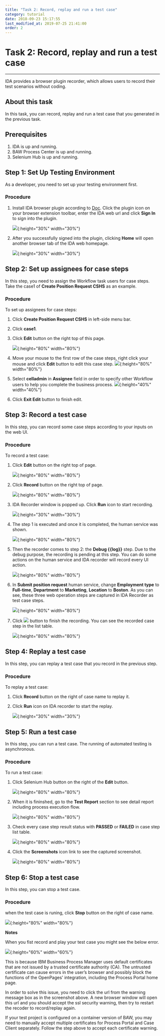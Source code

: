 ```yaml
---
title: "Task 2: Record, replay and run a test case"
category: tutorial
date: 2018-09-23 15:17:55
last_modified_at: 2019-07-25 21:41:00
order: 2
---
```


# Task 2: Record, replay and run a test case
***
IDA provides a browser plugin recorder, which allows users to record their test scenarios without coding.

## About this task

  In this task, you can record, replay and run a test case that you generated in the previous task.

## Prerequisites

1. IDA is up and running.
2. BAW Process Center is up and running.
3. Selenium Hub is up and running.

## Step 1: Set Up Testing Environment
As a developer, you need to set up your testing environment first.

### Procedure

1. Install IDA browser plugin according to [Doc](https://sdc-china.github.io/IDA-doc/installation/installation-ida-installing.html#step-3-installing-ida-browser-plug-in). Click the plugin icon on your browser extension toolbar, enter the IDA web url and click **Sign In** to sign into the plugin.

   ![][plugin_login]{:height="30%" width="30%"}

2. After you successfully signed into the plugin, clicking **Home** will open another browser tab of the IDA web homepage.

   ![][plugin_login_success]{:height="30%" width="30%"}


## Step 2: Set up assignees for case steps

  In this step, you need to assign the Workflow task users for case steps. Take the case1 of **Create Position Request CSHS** as an example.
  
### Procedure

To set up assignees for case steps:

 1. Click **Create Position Request CSHS** in left-side menu bar.
 
 2. Click **case1**.
 
 3. Click **Edit** button on the right top of this page.
 
    ![][test_case_step_table]{:height="80%" width="80%"}
 
 4. Move your mouse to the first row of the case steps, right click your mouse and click **Edit** button to edit this case step.
    ![][test_case_step_edit_button]{:height="80%" width="80%"}
 
 5. Select **celladmin** in **Assignee** field in order to specify other Workflow users to help you complete the business process.
    ![][assign_bpm_user]{:height="40%" width="40%"}
 
 6. Click **Exit Edit** button to finish edit.
 
 
## Step 3: Record a test case

  In this step, you can record some case steps according to your inputs on the web UI.
 
### Procedure 

To record a test case: 

  1. Click **Edit** button on the right top of page.
  
     ![][test_case_step_table]{:height="80%" width="80%"}
  
  2. Click **Record**  button on the right top of page.
  
     ![][test_case_step_table2]{:height="80%" width="80%"}
     
  3. IDA Recorder window is popped up. Click **Run** icon to start recording.

     ![][ida_recorder]{:height="30%" width="30%"}

  4. The step 1 is executed and once it is completed, the human service was shown.
     
     ![][test_record_page]{:height="80%" width="80%"}
  
  5. Then the recorder comes to step 2: the **Debug \{\{log\}\}** step. Due to the debug purpose, the recording is pending at this step. You can do some actions on the human service and IDA recorder will record every UI action.
   
     ![][test_case_record_plugin]{:height="80%" width="80%"}
  
  6. In **Submit position request** human service, change **Employment type** to **Full-time**, **Department** to **Marketing**, **Location** to **Boston**. As you can see, these three web operation steps are captured in IDA Recorder as test case steps.
  
      ![][test_case_record_plugin2]{:height="80%" width="80%"}
  
  7. Click ![][test_record_stop] button to finish the recording. You can see the recorded case step in the list table.
  
     ![][test_record_steps]{:height="80%" width="80%"}
  
## Step 4: Replay a test case

  In this step, you can replay a test case that you record in the previous step.
 
### Procedure 

  To replay a test case:

  1. Click **Record** button on the right of case name to replay it.
  
  2. Click **Run** icon on IDA recorder to start the replay.

     ![][tutorial_click_run_button]{:height="30%" width="30%"}
    
## Step 5: Run a test case

   In this step, you can run a test case. The running of automated testing is asynchronous.
   
### Procedure

To run a test case:

 1. Click Selenium Hub button on the right of the **Edit** button.

    ![][click_run_case_button]{:height="80%" width="80%"}
  
 2. When it is fininshed, go to the **Test Report** section to see detail report including process execution flow.  

    ![][tutorial_go_to_test_report]{:height="80%" width="80%"}

 3. Check every case step result status with **PASSED** or **FAILED** in case step list table. 

    ![][tutorial_running_result]{:height="80%" width="80%"}
 
 4. Click the **Screenshots** icon link to see the captured screenshot.
  
    ![][tutorial_case_screenshot]{:height="80%" width="80%"}

## Step 6: Stop a test case

   In this step, you can stop a test case.   
   
### Procedure

when the test case is runing, click **Stop** button on the right of case name.

![][tutorial_case_stop_button]{:height="80%" width="80%"}

**Notes**

When you fist record and play your test case you might see the below error.

   ![][test_record_issue]{:height="60%" width="60%"}
   
This is because IBM Business Process Manager uses default certificates that are not issued by a trusted certificate authority (CA).  The untrusted certificate can cause errors in the user’s browser and possibly block the functions of the OpenPages' integration, including the Process Portal home page.  

In order to solve this issue, you need to click the url from the warning message box as in the screenshot above. A new browser window will open this url and you should accept the ssl security warning, then try to restart the recoder to record/replay again.

If your test project is configured on a container version of BAW, you may need to manually accept multiple certificates for Process Portal and Case Client separately. Follow the step above to accept each certificate warning.
  
<!-- **[<Previous][2] [\| Next>][3]** -->
[plugin_login]: ../images/test/plugin_login.png
[plugin_login_success]: ../images/test/plugin_login_success.png
[test_case_step_edit_button]: ../images/test/test_case_step_edit_button.PNG
[test_case_step_table]: ../images/test/test_case_step_table.PNG
[assign_bpm_user]: ../images/test/assign_bpm_user.PNG
[test_case_step_table2]: ../images/test/test_case_step_table2.PNG
[ida_recorder]: ../images/test/ida_recorder.PNG
[tutorial_case_run_button]: ../images/tutorial/tutorial_case_run_button.PNG
[tutorial_case_stop_button]: ../images/tutorial/tutorial_case_stop.PNG
[tutorial_click_run_button]: ../images/tutorial/tutorial_click_run_button.PNG
[tutorial_running_result]: ../images/tutorial/tutorial_running_result.PNG
[tutorial_case_screenshot]: ../images/tutorial/tutorial_case_screenshot.PNG
[1]: ../test/test-record-and-replay-a-test-case.html
[2]: tutorial-create-a-test-project-and-generate-test-cases.html
[3]: tutorial-set-up-checkstyle.html
[test_case_step_table]: ../images/test/test_case_step_table.PNG
[test_case_record_resume]: ../images/test/test_case_record_resume.PNG
[test_case_record_plugin]: ../images/test/test_case_record_plugin.PNG
[test_case_record_plugin2]: ../images/test/test_case_record_plugin2.PNG
[test_record_stop]: ../images/test/test_record_stop.PNG
[test_record_steps]: ../images/test/test_record_steps.PNG
[test_case_record_button]: ../images/test/test_case_record_button.PNG
[test_record_page]: ../images/test/test_record_page.PNG
[test_record_issue]: ../images/tutorial/tuorial_recordissue.png
[click_run_case_button]: ../images/test/click_run_case_button.png
[tutorial_go_to_test_report]: ../images/tutorial/tutorial_go_to_test_report.PNG
